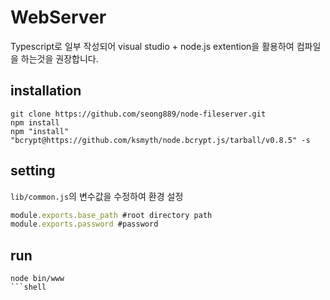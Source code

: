 ﻿# WebServer
Typescript로 일부 작성되어 visual studio + node.js extention을 활용하여 컴파일을 하는것을 권장합니다.

## installation
```shell
git clone https://github.com/seong889/node-fileserver.git
npm install
npm "install" "bcrypt@https://github.com/ksmyth/node.bcrypt.js/tarball/v0.8.5" -s
```

## setting
`lib/common.js`의 변수값을 수정하여 환경 설정

```javascript
module.exports.base_path #root directory path
module.exports.password #password
```


## run
```shell
node bin/www
```shell